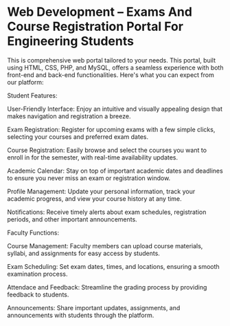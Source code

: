# Web Development – Exams And Course Registration Portal For Engineering Students


This is comprehensive web portal tailored to your needs. This portal, built using HTML, CSS, PHP, and MySQL, offers a seamless experience with both front-end and back-end functionalities. Here's what you can expect from our platform:

Student Features:

User-Friendly Interface: Enjoy an intuitive and visually appealing design that makes navigation and registration a breeze.

Exam Registration: Register for upcoming exams with a few simple clicks, selecting your courses and preferred exam dates.

Course Registration: Easily browse and select the courses you want to enroll in for the semester, with real-time availability updates.

Academic Calendar: Stay on top of important academic dates and deadlines to ensure you never miss an exam or registration window.

Profile Management: Update your personal information, track your academic progress, and view your course history at any time.

Notifications: Receive timely alerts about exam schedules, registration periods, and other important announcements.

Faculty Functions:

Course Management: Faculty members can upload course materials, syllabi, and assignments for easy access by students.

Exam Scheduling: Set exam dates, times, and locations, ensuring a smooth examination process.

Attendace and Feedback: Streamline the grading process by providing feedback to students.

Announcements: Share important updates, assignments, and announcements with students through the platform.
